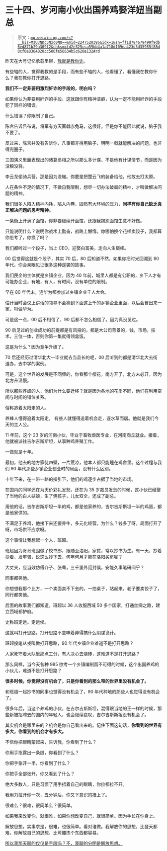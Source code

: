 # 三十四、岁河南小伙出国养鸡娶洋妞当副总

> 原文：[`mp.weixin.qq.com/s?__biz=MzU3NDc5Nzc0NQ==&mid=2247520386&idx=1&sn=ff1d784679499f9db6ed871b29a309f2&chksm=fd2e325cca59bb4a1a718d109ea423d3d35955f88d0cf0e8384828cc580fe58634b5c620e132#rd`](http://mp.weixin.qq.com/s?__biz=MzU3NDc5Nzc0NQ==&mid=2247520386&idx=1&sn=ff1d784679499f9db6ed871b29a309f2&chksm=fd2e325cca59bb4a1a718d109ea423d3d35955f88d0cf0e8384828cc580fe58634b5c620e132#rd)

昨天在大号记忆承载里聊，[我就是教你诈](http://mp.weixin.qq.com/s?__biz=MzU0MjYwNDU2Mw==&mid=2247507810&idx=1&sn=f3ac0e619f2aac647dbf16be35805f09&chksm=fb1ab31ecc6d3a0863f6ad556de03364e9fa3609280a9ab20780e5bb552fd0ccce6b1125c4a2&scene=21#wechat_redirect)。 

有些轴的人，觉得我教的是手段，而有些不轴的人，他看懂了，看懂我在教你什么？我在教你打开思路。 

**我们不一定非要用激烈奸诈的手段的，明白吗？** 

如果你认为非要用奸诈的手段，这就跟你有精神洁癖，认为一定不能用奸诈的手段犯了同样的错误。 

什么错误？你限制了自己。

陈宫告诉吕布说，将军有方天画戟赤兔马，这很好，但是你不能因此就说，脑子我不要了。 

反过来，陈宫并没有告诉你，凡事都非得用脑子，明明一戟就能解决的问题，也非得兜圈子。

三国演义里面表现出的诸葛丞相之所以那么多计谋，不是他有计谋情节，而是因为没粮没将。 

李云龙偷骑兵营，那是因为没辙。你要是把楚云飞的装备给他，他敢去打太原。 

人在条件不足的情况下，不做自我限制，想尽一切办法破局的精神，才叫做解决问题的精神。 

我们很多人陷入精神内耗，陷入内卷，固然有大环境的压力，**同样有你自己缺乏真正解决问题的思考精神。** 

一条街上开满了面馆，你非要继续开面馆，还跟我抱怨面馆生意不好做。

只能说明什么？说明你战术上勤奋，战略上懒惰。你哪怕换个花样卖饺子，我都算你思考了，你换了吗？

我们都听过一个段子，当上 CEO，迎娶白富美，走向人生巅峰。

00 后觉得这就是个段子，其实 70 后，80 后知道不然，如果你把时光回溯到 90 年代，你会亲眼见证很多这种逆袭的故事。

我们民企的主体就是乡镇企业，因为 40 年前，城里人都是有公职的，乡下人才有可能办企业，有地，有人，有时间，没有单位的限制。 

早在 80 年代末，连华为都参加过乡镇企业千人大会。 

估计当时会议上讲话的领导不会猜到下面这上千的乡镇企业里面，以后会冒出来一家，叫做华为。 

可是这一点，00 后不相信了，90 后都不怎么相信了。因为真没见过。

90 后见过的创业成功的前提都是有风投的，都是大公司背景的，钱，市场，技术，三位一体，否则你第一集就得领盒饭。

这是为什么？因为竞争升级了。

70 后还经历过清华北大一毕业就去当县长的呢，00 后听到的都是清华北大去街道办，去中学的案例。

可是，这个世界的发展是不同频的，你看那个樱花，南方开了，北方未必开，因为北方升温慢。

所以那些养蜂的人，他们为什么要迁移？就是因为各地的花季不同，他们在利用空间与时间的错位关系。

俗称追着太阳走的人。

养蜂人懂得追着太阳走， 有些人就懂得追着机会走，逐水草而居。他就是我们今天的主人公。

11 年前，这个 23 岁的河南小伙，毕业于畜牧兽医专业，在河南商丘就业。接着，他就被派往吉尔吉斯斯坦，从事种鸡养殖工作。

一做就是十年。 

最初，他去的地方家徒四壁，一片荒凉，他本人都只能睡在鸡舍里。这个过程与我们 90 年代那些乡镇企业创业时的局面，没有什么区别。 

十年下来，在一带一路的指引下，他们的鸡逐步占据了当地的市场。

在国内的同学还在为天价彩礼发愁，还在为 35 岁裁员发愁的时候，这小伙已经娶了当地的白人姑娘，生了俩孩子，儿女双全，还成了副总。

用他的话，吉尔吉斯斯坦一半的鸡，都是他家养的，吉尔吉斯斯坦一半的鸡蛋，都是他家供的。

不满足于养鸡，他接下来还要养牛，多元化经营。为什么？钱多了呀，局面打开了呀，市场供不应求呀。

这个事情让我想起一个人，班超。 

班超因为哥哥班固做了校书郎，跟随至洛阳，家贫，常以抄书为生。有一天，抄着抄着，发牢骚，说这么抄下去，何年何月才能在洛阳买房呢？ 

大丈夫，应当效仿傅介子、张骞，三千里外觅封侯，安能久事笔研间乎？

同事都笑他。 

你想想我那个比方，一个卖面卖不下去的，一拍桌子，站起来，老子要卖饺子了，同行都笑他。 

后面的故事我们都知道，班超以 36 人收服西域 50 多个国家，打通丝绸之路，建立西域都护府。

史称班定远。定远侯。 

这就叫打开思路。打开思路不意味着非得搞什么阴谋诡计。 

班超投笔从戎叫做打开思路，90 年代乡镇企业难道不是打开思路？ 

人家死守着大队里那点工分，有人决心去烧砖，这难道不是打开思路？ 

那么同样，当今天各种 985 欲考一个乡镇编制而不可得的时候，这个出国养鸡的小伙儿，难道不是打开思路？ 

**很多时候，你觉得没有机会了，只是你看到的那么窄的世界里没有机会了。** 

和班超一起抄书的同事也觉得没有机会了，90 年代种地的那些人也觉得没有机会了。 

很多年后，当这个养鸡的小伙，在吉尔吉斯斯坦，混得跟当地的王一样的时候，那些新被招聘去的国内的年轻人，也会继续哀叹，吉尔吉斯斯坦没有机会了。 

其实机会是哪里来的？机会是你自己看出来的。记住下面这句话，**你看到的世界有多大，你看到的机会才有多大。**

不信你把眼睛蒙起来，告诉我，你看到了什么？ 

你用手指露出一条缝，你看到了什么？ 

你把手张开一半，你看到了什么？ 

你把手全部张开，你又看到了什么？

绝大多数人，只是习惯了用手捂着自己的眼睛，你拉都拉不开。 

我用力拉开你一次，五分钟后，你又下意识的捂上了。

很难么？很难，很简单么？很简单。 

如果我来改变你，就很难，如果你想改变自己，就很简单。因为手长在你身上。

解放思想，实事求是，很难，也很简单。看对谁做。我解放你的思想，比登天都难，你解放自己的思想，比弯腰拣个东西都容易。 

[所以我那天聊的仅仅是手段吗？不，我聊的分明是解放思想。](http://mp.weixin.qq.com/s?__biz=MzU0MjYwNDU2Mw==&mid=2247507810&idx=1&sn=f3ac0e619f2aac647dbf16be35805f09&chksm=fb1ab31ecc6d3a0863f6ad556de03364e9fa3609280a9ab20780e5bb552fd0ccce6b1125c4a2&scene=21#wechat_redirect)
